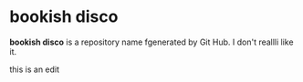 # bookish disco
**bookish disco** is a repository name fgenerated by Git Hub.  I don't reallli like it.

this is an edit
